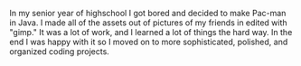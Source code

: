 In my senior year of highschool I got bored and decided to make Pac-man in Java. I made all of the assets out of pictures of my friends in edited with "gimp." It was a lot of work, and I learned a lot of things the hard way. In the end I was happy with it so I moved on to more sophisticated, polished, and organized coding projects.
